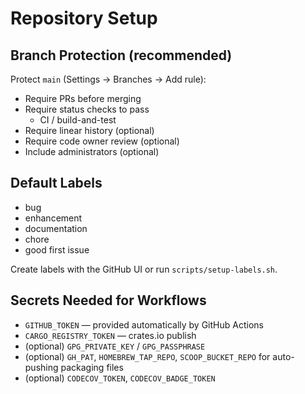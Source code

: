 # Repository Setup

## Branch Protection (recommended)

Protect `main` (Settings → Branches → Add rule):
- Require PRs before merging
- Require status checks to pass
  - CI / build-and-test
- Require linear history (optional)
- Require code owner review (optional)
- Include administrators (optional)

## Default Labels

- bug
- enhancement
- documentation
- chore
- good first issue

Create labels with the GitHub UI or run `scripts/setup-labels.sh`.

## Secrets Needed for Workflows

- `GITHUB_TOKEN` — provided automatically by GitHub Actions
- `CARGO_REGISTRY_TOKEN` — crates.io publish
- (optional) `GPG_PRIVATE_KEY` / `GPG_PASSPHRASE`
- (optional) `GH_PAT`, `HOMEBREW_TAP_REPO`, `SCOOP_BUCKET_REPO` for auto-pushing packaging files
- (optional) `CODECOV_TOKEN`, `CODECOV_BADGE_TOKEN`
